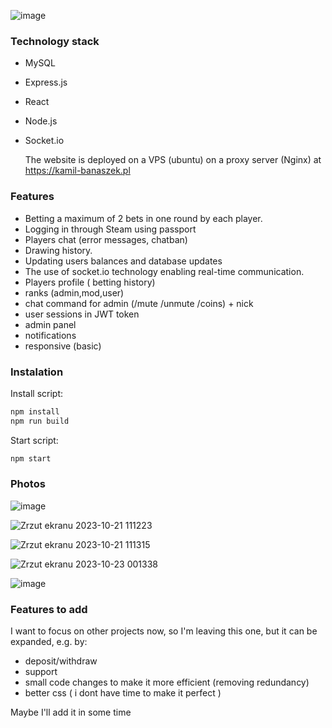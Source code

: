 


![image](https://github.com/Cr3ativeCod3r/Roulette/assets/117399144/7e4e601a-079d-4379-bee3-33832ebe981d)


### Technology stack

- MySQL
- Express.js
- React
- Node.js
- Socket.io

  The website is deployed on a VPS (ubuntu) on a proxy server (Nginx) at https://kamil-banaszek.pl 


### Features

- Betting a maximum of 2 bets in one round by each player.
- Logging in through Steam using passport 
- Players chat (error messages, chatban)
- Drawing history.
- Updating users balances and database updates
- The use of socket.io technology enabling real-time communication.
- Players profile ( betting history)
- ranks (admin,mod,user)
- chat command for admin (/mute /unmute /coins) + nick
- user sessions in JWT token
- admin panel
- notifications
- responsive (basic)

### Instalation

Install script:
```bash
npm install
npm run build
```

Start script:
```bash
npm start
```
### Photos


![image](https://github.com/Cr3ativeCod3r/Roulette/assets/117399144/8d6866bc-4038-4d19-9ff3-64e2d30ca3dc)

![Zrzut ekranu 2023-10-21 111223](https://github.com/Cr3ativeCod3r/rousql/assets/117399144/2aff655b-bc54-4439-9d69-d03e63af4366)

![Zrzut ekranu 2023-10-21 111315](https://github.com/Cr3ativeCod3r/rousql/assets/117399144/3493d59a-b3f2-4e7c-a043-395949d590cf)

![Zrzut ekranu 2023-10-23 001338](https://github.com/Cr3ativeCod3r/rousql/assets/117399144/e73e989d-1880-47ca-8d0a-7659c040cdcf)

![image](https://github.com/Cr3ativeCod3r/rousql/assets/117399144/03a04888-3fb5-40cc-a3ea-5499a1a2cbc3)



### Features to add

I want to focus on other projects now, so I'm leaving this one, but it can be expanded, e.g. by:

- deposit/withdraw 
- support 
- small code changes to make it more efficient (removing redundancy)
- better css ( i dont have time to make it perfect )

Maybe I'll add it in some time

